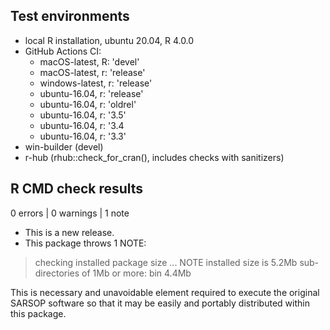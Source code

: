## Test environments

* local R installation, ubuntu 20.04, R 4.0.0
* GitHub Actions CI:
  - macOS-latest,   R: 'devel'
  - macOS-latest,   r: 'release'
  - windows-latest, r: 'release'
  - ubuntu-16.04,   r: 'release'
  - ubuntu-16.04,   r: 'oldrel'
  - ubuntu-16.04,   r: '3.5'
  - ubuntu-16.04,   r: '3.4
  - ubuntu-16.04,   r: '3.3'
* win-builder (devel)
* r-hub (rhub::check_for_cran(), includes checks with sanitizers)

## R CMD check results

0 errors | 0 warnings | 1 note

* This is a new release.
* This package throws 1 NOTE:

> checking installed package size ... NOTE
    installed size is  5.2Mb
    sub-directories of 1Mb or more:
      bin   4.4Mb

This is necessary and unavoidable element required to execute the
original SARSOP software so that it may be easily and portably distributed
within this package.

